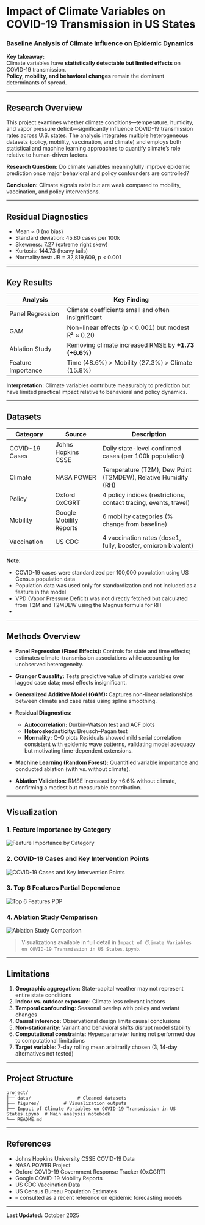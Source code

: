 
# Impact of Climate Variables on COVID-19 Transmission in US States  
### Baseline Analysis of Climate Influence on Epidemic Dynamics

**Key takeaway:**  
Climate variables have **statistically detectable but limited effects** on COVID-19 transmission.  
**Policy, mobility, and behavioral changes** remain the dominant determinants of spread.

---

## Research Overview

This project examines whether climate conditions—temperature, humidity, and vapor pressure deficit—significantly influence COVID-19 transmission rates across U.S. states.
The analysis integrates multiple heterogeneous datasets (policy, mobility, vaccination, and climate) and employs both statistical and machine learning approaches to quantify climate’s role relative to human-driven factors.

**Research Question:**
Do climate variables meaningfully improve epidemic prediction once major behavioral and policy confounders are controlled?

**Conclusion:**
Climate signals exist but are weak compared to mobility, vaccination, and policy interventions.

---

## Residual Diagnostics

- Mean ≈ 0 (no bias)
- Standard deviation: 45.80 cases per 100k
- Skewness: 7.27 (extreme right skew)
- Kurtosis: 144.73 (heavy tails)
- Normality test: JB = 32,819,609, p < 0.001
---

## Key Results

| Analysis           | Key Finding                                          |
| ------------------ | ---------------------------------------------------- |
| Panel Regression   | Climate coefficients small and often insignificant   |
| GAM                | Non-linear effects (p < 0.001) but modest R² ≈ 0.20  |
| Ablation Study     | Removing climate increased RMSE by **+1.73 (+6.6%)** |
| Feature Importance | Time (48.6%) > Mobility (27.3%) > Climate (15.8%)    |

**Interpretation:**
Climate variables contribute measurably to prediction but have limited practical impact relative to behavioral and policy dynamics.

---

## Datasets

| Category | Source | Description |
|----------|--------|-------------|
| COVID-19 Cases | Johns Hopkins CSSE | Daily state-level confirmed cases (per 100k population) |
| Climate | NASA POWER | Temperature (T2M), Dew Point (T2MDEW), Relative Humidity (RH) |
| Policy | Oxford OxCGRT | 4 policy indices (restrictions, contact tracing, events, travel) |
| Mobility | Google Mobility Reports | 6 mobility categories (% change from baseline) |
| Vaccination | US CDC | 4 vaccination rates (dose1, fully, booster, omicron bivalent) |

**Note**: 
- COVID-19 cases were standardized per 100,000 population using US Census population data
- Population data was used only for standardization and not included as a feature in the model
- VPD (Vapor Pressure Deficit) was not directly fetched but calculated from T2M and T2MDEW using the Magnus formula for RH
- 
---

## Methods Overview

* **Panel Regression (Fixed Effects):**
  Controls for state and time effects; estimates climate–transmission associations while accounting for unobserved heterogeneity.
* **Granger Causality:**
  Tests predictive value of climate variables over lagged case data; most effects insignificant.
* **Generalized Additive Model (GAM):**
  Captures non-linear relationships between climate and case rates using spline smoothing.
* **Residual Diagnostics:**

  * **Autocorrelation:** Durbin–Watson test and ACF plots
  * **Heteroskedasticity:** Breusch–Pagan test
  * **Normality:** Q–Q plots
    Residuals showed mild serial correlation consistent with epidemic wave patterns, validating model adequacy but motivating time-dependent extensions.
* **Machine Learning (Random Forest):**
  Quantified variable importance and conducted ablation (with vs. without climate).
* **Ablation Validation:**
  RMSE increased by +6.6% without climate, confirming a modest but measurable contribution.

---

## Visualization

### 1. Feature Importance by Category
![Feature Importance by Category](figures/Feature%20Importance%20by%20Category.png)

### 2. COVID-19 Cases and Key Intervention Points
![COVID-19 Cases and Key Intervention Points](figures/COVID-19%20Cases%20and%20Key%20Intervention%20Points.png)

### 3. Top 6 Features Partial Dependence
![Top 6 Features PDP](figures/Top%206%20Features%20PDP.png)

### 4. Ablation Study Comparison
![Ablation Study Comparison](figures/Ablation%20Study%20Comparison.png)


> Visualizations available in full detail in `Impact of Climate Variables on COVID-19 Transmission in US States.ipynb`.



---

## Limitations

1. **Geographic aggregation:** State-capital weather may not represent entire state conditions
2. **Indoor vs. outdoor exposure:** Climate less relevant indoors
3. **Temporal confounding:** Seasonal overlap with policy and variant changes
4. **Causal inference:** Observational design limits causal conclusions
5. **Non-stationarity:** Variant and behavioral shifts disrupt model stability
6. **Computational constraints**: Hyperparameter tuning not performed due to computational limitations
7. **Target variable**: 7-day rolling mean arbitrarily chosen (3, 14-day alternatives not tested)

---

## Project Structure

```
project/
├── data/                 # Cleaned datasets
├── figures/         # Visualization outputs
├── Impact of Climate Variables on COVID-19 Transmission in US States.ipynb  # Main analysis notebook
└── README.md
```

---

## References

* Johns Hopkins University CSSE COVID-19 Data
* NASA POWER Project
* Oxford COVID-19 Government Response Tracker (OxCGRT)
* Google COVID-19 Mobility Reports
* US CDC Vaccination Data
* US Census Bureau Population Estimates
* **<Forecasting Epidemic Spread with Recurrent Graph Gate Fusion Transformers>** – consulted as a recent reference on epidemic forecasting models

---

**Last Updated:** October 2025

